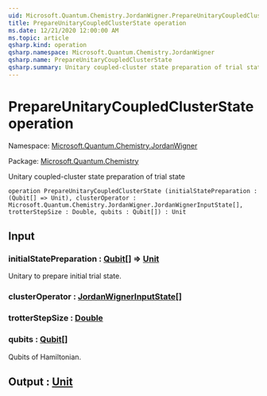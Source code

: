 ```yaml
---
uid: Microsoft.Quantum.Chemistry.JordanWigner.PrepareUnitaryCoupledClusterState
title: PrepareUnitaryCoupledClusterState operation
ms.date: 12/21/2020 12:00:00 AM
ms.topic: article
qsharp.kind: operation
qsharp.namespace: Microsoft.Quantum.Chemistry.JordanWigner
qsharp.name: PrepareUnitaryCoupledClusterState
qsharp.summary: Unitary coupled-cluster state preparation of trial state
---
```


# PrepareUnitaryCoupledClusterState operation

Namespace: [Microsoft.Quantum.Chemistry.JordanWigner](xref:Microsoft.Quantum.Chemistry.JordanWigner)

Package: [Microsoft.Quantum.Chemistry](https://nuget.org/packages/Microsoft.Quantum.Chemistry)


Unitary coupled-cluster state preparation of trial state

```qsharp
operation PrepareUnitaryCoupledClusterState (initialStatePreparation : (Qubit[] => Unit), clusterOperator : Microsoft.Quantum.Chemistry.JordanWigner.JordanWignerInputState[], trotterStepSize : Double, qubits : Qubit[]) : Unit
```


## Input

### initialStatePreparation : [Qubit](xref:microsoft.quantum.lang-ref.qubit)[] => [Unit](xref:microsoft.quantum.lang-ref.unit) 

Unitary to prepare initial trial state.


### clusterOperator : [JordanWignerInputState](xref:Microsoft.Quantum.Chemistry.JordanWigner.JordanWignerInputState)[]




### trotterStepSize : [Double](xref:microsoft.quantum.lang-ref.double)




### qubits : [Qubit](xref:microsoft.quantum.lang-ref.qubit)[]

Qubits of Hamiltonian.



## Output : [Unit](xref:microsoft.quantum.lang-ref.unit)

